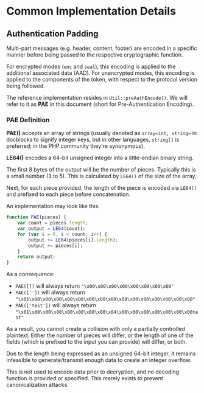 # Common Implementation Details

## Authentication Padding

Multi-part messages (e.g. header, content, footer) are encoded
in a specific manner before being passed to the respective
cryptographic function.

For encrypted modes (`enc` and `seal`), this encoding is applied
to the additional associated data (AAD). For unencrypted modes,
this encoding is applied to the components of the token, with
respect to the protocol version being followed.

The reference implementation resides in `Util::preAuthEncode()`.
We will refer to it as **PAE** in this document (short for
Pre-Authentication Encoding).

### PAE Definition

**PAE()** accepts an array of strings (usually denoted as
`array<int, string>` in docblocks to signify integer keys, but in
other languages, `string[]` is preferred; in the PHP community
they're synonymous).

**LE64()** encodes a 64-bit unsigned integer into a little-endian
binary string.

The first 8 bytes of the output will be the number of pieces. Typically
this is a small number (3 to 5). This is calculated by `LE64()` of the
size of the array.

Next, for each piece provided, the length of the piece is encoded via
`LE64()` and prefixed to each piece before concatenation.

An implementation may look like this:

```javascript
function PAE(pieces) {
    var count = pieces.length;
    var output = LE64(count);
    for (var i = 0; i < count; i++) {
        output += LE64(pieces[i].length);
        output += pieces[i];
    }
    return output;
}
```

As a consequence:

* `PAE([])` will always return `"\x00\x00\x00\x00\x00\x00\x00\x00"`
* `PAE([''])` will always return 
  `"\x01\x00\x00\x00\x00\x00\x00\x00\x00\x00\x00\x00\x00\x00\x00\x00"`
* `PAE(['test'])` will always return 
  `"\x01\x00\x00\x00\x00\x00\x00\x00\x04\x00\x00\x00\x00\x00\x00\x00test"`

As a result, you cannot create a collision with only a partially controlled
plaintext. Either the number of pieces will differ, or the length of one
of the fields (which is prefixed to the input you can provide) will differ,
or both.

Due to the length being expressed as an unsigned 64-bit integer, it remains
infeasible to generate/transmit enough data to create an integer overflow. 

This is not used to encode data prior to decryption, and no decoding function
is provided or specified. This merely exists to prevent canonicalization
attacks.
